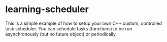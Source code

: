 # learning-scheduler

This is a simple example of how to setup your own C++ custom, controlled task scheduler.
You can schedule tasks (functions) to be run asynchronously (but no future object) or periodically.